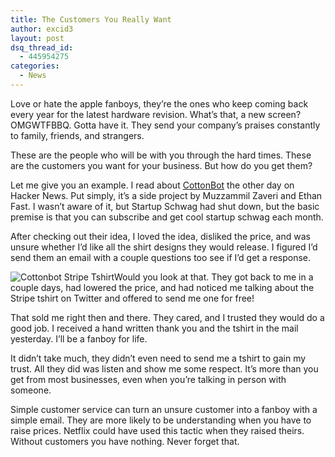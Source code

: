 ```yaml
---
title: The Customers You Really Want
author: excid3
layout: post
dsq_thread_id:
  - 445954275
categories:
  - News
---
```

Love or hate the apple fanboys, they’re the ones who keep coming back every year for the latest hardware revision. What’s that, a new screen? OMGWTFBBQ. Gotta have it. They send your company’s praises constantly to family, friends, and strangers.

These are the people who will be with you through the hard times. These are the customers you want for your business. But how do you get them?

Let me give you an example. I read about [CottonBot][1] the other day on Hacker News. Put simply, it’s a side project by Muzzammil Zaveri and Ethan Fast. I wasn’t aware of it, but Startup Schwag had shut down, but the basic premise is that you can subscribe and get cool startup schwag each month.

After checking out their idea, I loved the idea, disliked the price, and was unsure whether I’d like all the shirt designs they would release. I figured I’d send them an email with a couple questions too see if I’d get a response.

![][2]Would you look at that. They got back to me in a couple days, had lowered the price, and had noticed me talking about the Stripe tshirt on Twitter and offered to send me one for free!

That sold me right then and there. They cared, and I trusted they would do a good job. I received a hand written thank you and the tshirt in the mail yesterday. I’ll be a fanboy for life.

It didn’t take much, they didn’t even need to send me a tshirt to gain my trust. All they did was listen and show me some respect. It’s more than you get from most businesses, even when you’re talking in person with someone.

Simple customer service can turn an unsure customer into a fanboy with a simple email. They are more likely to be understanding when you have to raise prices. Netflix could have used this tactic when they raised theirs. Without customers you have nothing. Never forget that.

   [1]: https://www.cottonbot.com/
   [2]: https://lh6.googleusercontent.com/-6TrIh8PKZIw/ToiFIsyHvzI/AAAAAAAABJA/jnhJaWjZmMA/s720/IMG_20111002_103615.jpg (Cottonbot Stripe Tshirt)
